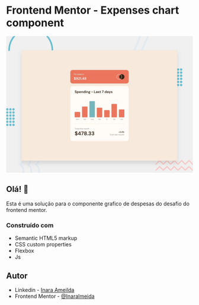 # Frontend Mentor - Expenses chart component

![Design preview for the Expenses chart component coding challenge](./design/desktop-preview.jpg)

## Olá! 👋

Esta é uma solução para o componente grafico de despesas do desafio do frontend mentor.

### Construído com

- Semantic HTML5 markup
- CSS custom properties
- Flexbox
- Js

## Autor

- Linkedin - [Inara Ameilda](https://www.linkedin.com/in/inaralmeida/)
- Frontend Mentor - [@Inaralmeida](https://www.frontendmentor.io/profile/Inaralmeida)
